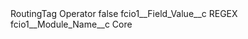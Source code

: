 <?xml version="1.0" encoding="UTF-8"?>
<CustomMetadata xmlns="http://soap.sforce.com/2006/04/metadata" xmlns:xsi="http://www.w3.org/2001/XMLSchema-instance" xmlns:xsd="http://www.w3.org/2001/XMLSchema">
    <label>RoutingTag Operator</label>
    <protected>false</protected>
    <values>
        <field>fcio1__Field_Value__c</field>
        <value xsi:type="xsd:string">REGEX</value>
    </values>
    <values>
        <field>fcio1__Module_Name__c</field>
        <value xsi:type="xsd:string">Core</value>
    </values>
</CustomMetadata>
